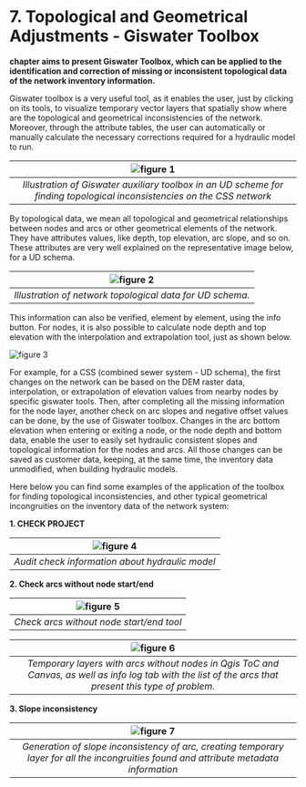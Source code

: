 <script>
    var style = document.createElement('style');
    style.innerHTML = `
        .wy-nav-content {
            width: 100% !important;
            max-width: 100% !important;
            margin: 0 auto !important;
        }
    `;
    document.head.appendChild(style);
</script>

# **7. Topological and Geometrical Adjustments - Giswater Toolbox**
**chapter aims to present Giswater Toolbox, which can be applied to the identification and correction of missing or inconsistent topological data of the network inventory information.**

Giswater toolbox is a very useful tool,  as it enables the user, just by clicking on its tools, to visualize temporary vector layers that spatially show where are the topological and geometrical inconsistencies of the network. Moreover, through the attribute tables, the user can automatically or manually calculate the necessary corrections required for a hydraulic model to run.

| ![figure 1](images/figure1_toolbox.png) |
|:------------------------------------------------------------------:|
| *Illustration of Giswater auxiliary toolbox in an UD scheme for finding topological inconsistencies on the CSS network*|

By topological data, we mean all topological and geometrical relationships between nodes and arcs or other geometrical elements of the network. They have attributes values, like depth, top elevation, arc slope, and so on. These attributes are very well explained on the representative image below, for a UD schema.

| ![figure 2](images/figure2_attributes.png) |
|:------------------------------------------------------------------:|
| *Illustration of network topological data for UD schema.*|

This information can also be verified, element by element, using the info button. For nodes, it is also possible to calculate node depth and top elevation with the interpolation and extrapolation tool, just as shown below.

![figure 3](images/figure3_dialog.avif)

For example, for a CSS (combined sewer system - UD schema), the first changes on the network can be based on the DEM raster data, interpolation, or extrapolation of elevation values from nearby nodes by specific giswater tools. Then, after completing all the missing information for the node layer, another check on arc slopes and negative offset values can be done, by the use of Giswater toolbox. Changes in the arc bottom elevation when entering or exiting a node, or the node depth and bottom data, enable the user to easily set hydraulic consistent slopes and topological information for the nodes and arcs. All those changes can be saved as customer data, keeping, at  the same time, the inventory data unmodified, when building hydraulic models.

Here below you can find some examples of the application of the toolbox for finding topological inconsistencies, and other typical geometrical incongruities on the inventory data of the network system:

**1. CHECK PROJECT**

| ![figure 4](images/figure4_project.avif) |
|:------------------------------------------------------------------:|
| *Audit check information about hydraulic model*|

**2. Check arcs without node start/end**

| ![figure 5](images/figure5_arcs.avif) |
|:------------------------------------------------------------------:|
| *Check arcs without node start/end tool*|

| ![figure 6](images/figure6_layers.avif) |
|:------------------------------------------------------------------:|
| *Temporary layers with arcs without nodes in Qgis ToC and Canvas, as well as info log tab with the list of the arcs that present this type of problem.*|

**3. Slope inconsistency**

| ![figure 7](images/figure7_slope.avif) |
|:------------------------------------------------------------------:|
| *Generation of slope inconsistency of arc, creating temporary layer for all the incongruities found and attribute metadata information*|